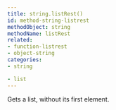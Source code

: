 ```yaml
---
title: string.listRest()
id: method-string-listrest
methodObject: string
methodName: listRest
related:
- function-listrest
- object-string
categories:
- string

- list
---
```


Gets a list, without its first element.